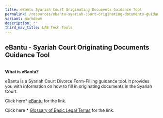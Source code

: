 ```yaml
---
title: eBantu Syariah Court Originating Documents Guidance Tool
permalink: /resources/ebantu-syariah-court-originating-documents-guidance-tool/
variant: markdown
description: ""
third_nav_title: LAB Tech Tools
---
```

## **eBantu - Syariah Court Originating Documents Guidance Tool**

<br>**What is eBantu?**<br>

eBantu is a Syariah Court Divorce Form-Filling guidance tool. It provides you with information on how to fill in originating documents in the Syariah Court.

Click here* [eBantu](https://eservices.mlaw.gov.sg/labesvc/common/loadEbantu.do) for the link.

Click here * [Glossary of Basic Legal Terms](/files/Glossary.pdf) for the link.